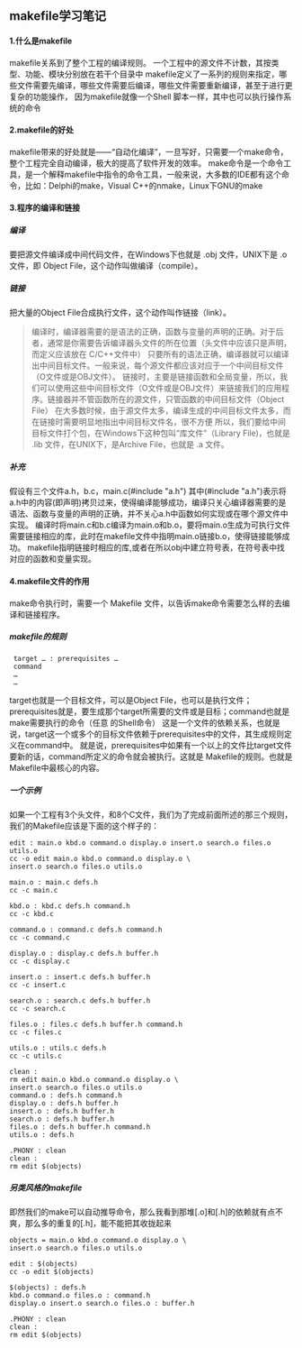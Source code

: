 ## makefile学习笔记  
> [参考资料makefile]:(https://tieba.baidu.com/p/591519800?pn=0)

#### 1.什么是makefile
>
  makefile关系到了整个工程的编译规则。
  一个工程中的源文件不计数，其按类型、功能、模块分别放在若干个目录中
  makefile定义了一系列的规则来指定，哪些文件需要先编译，哪些文件需要后编译，哪些文件需要重新编译，甚至于进行更复杂的功能操作，
  因为makefile就像一个Shell 脚本一样，其中也可以执行操作系统的命令

#### 2.makefile的好处
>
  makefile带来的好处就是——“自动化编译”，一旦写好，只需要一个make命令，整个工程完全自动编译，极大的提高了软件开发的效率。
  make命令是一个命令工具，是一个解释makefile中指令的命令工具，一般来说，大多数的IDE都有这个命令，比如：Delphi的make，Visual C++的nmake，Linux下GNU的make


#### 3.程序的编译和链接

##### 编译
>
   要把源文件编译成中间代码文件，在Windows下也就是 .obj 文件，UNIX下是 .o 文件，即 Object File，这个动作叫做编译（compile）。

##### 链接
>
   把大量的Object File合成执行文件，这个动作叫作链接（link）。

>  编译时，编译器需要的是语法的正确，函数与变量的声明的正确。对于后者，通常是你需要告诉编译器头文件的所在位置（头文件中应该只是声明，而定义应该放在 C/C++文件中）
   只要所有的语法正确，编译器就可以编译出中间目标文件。一般来说，每个源文件都应该对应于一个中间目标文件（O文件或是OBJ文件）。
   链接时，主要是链接函数和全局变量，所以，我们可以使用这些中间目标文件（O文件或是OBJ文件）来链接我们的应用程序。链接器并不管函数所在的源文件，只管函数的中间目标文件（Object File）
   在大多数时候，由于源文件太多，编译生成的中间目标文件太多，而在链接时需要明显地指出中间目标文件名，很不方便
   所以，我们要给中间目标文件打个包，在Windows下这种包叫“库文件”（Library File)，也就是 .lib 文件，在UNIX下，是Archive File，也就是 .a 文件。

##### 补充
>
 假设有三个文件a.h，b.c，main.c(#include "a.h")
 其中(#include "a.h")表示将a.h中的内容(即声明)拷贝过来，使得编译能够成功，编译只关心编译器需要的是语法、函数与变量的声明的正确，并不关心a.h中函数如何实现或在哪个源文件中实现。
 编译时将main.c和b.c编译为main.o和b.o，要将main.o生成为可执行文件需要链接相应的库，此时在makefile文件中指明main.o链接b.o，使得链接能够成功。
 makefile指明链接时相应的库,或者在所以obj中建立符号表，在符号表中找对应的函数和变量实现。

#### 4.makefile文件的作用
>
  make命令执行时，需要一个 Makefile 文件，以告诉make命令需要怎么样的去编译和链接程序。

##### makefile的规则
```
 target … : prerequisites …
 command
 …
 …
 ```

 >
   target也就是一个目标文件，可以是Object File，也可以是执行文件；prerequisites就是，要生成那个target所需要的文件或是目标；command也就是make需要执行的命令（任意 的Shell命令）
   这是一个文件的依赖关系，也就是说，target这一个或多个的目标文件依赖于prerequisites中的文件，其生成规则定义在command中。
   就是说，prerequisites中如果有一个以上的文件比target文件要新的话，command所定义的命令就会被执行。这就是 Makefile的规则。也就是Makefile中最核心的内容。


##### 一个示例
>
  如果一个工程有3个头文件，和8个C文件，我们为了完成前面所述的那三个规则，我们的Makefile应该是下面的这个样子的：

```
edit : main.o kbd.o command.o display.o insert.o search.o files.o utils.o
cc -o edit main.o kbd.o command.o display.o \
insert.o search.o files.o utils.o

main.o : main.c defs.h
cc -c main.c

kbd.o : kbd.c defs.h command.h
cc -c kbd.c

command.o : command.c defs.h command.h
cc -c command.c

display.o : display.c defs.h buffer.h
cc -c display.c

insert.o : insert.c defs.h buffer.h
cc -c insert.c

search.o : search.c defs.h buffer.h
cc -c search.c

files.o : files.c defs.h buffer.h command.h
cc -c files.c

utils.o : utils.c defs.h
cc -c utils.c

clean :
rm edit main.o kbd.o command.o display.o \
insert.o search.o files.o utils.o
command.o : defs.h command.h
display.o : defs.h buffer.h
insert.o : defs.h buffer.h
search.o : defs.h buffer.h
files.o : defs.h buffer.h command.h
utils.o : defs.h

.PHONY : clean
clean :
rm edit $(objects)
```

##### 另类风格的makefile
>
  即然我们的make可以自动推导命令，那么我看到那堆[.o]和[.h]的依赖就有点不爽，那么多的重复的[.h]，能不能把其收拢起来

```
objects = main.o kbd.o command.o display.o \
insert.o search.o files.o utils.o

edit : $(objects)
cc -o edit $(objects)

$(objects) : defs.h
kbd.o command.o files.o : command.h
display.o insert.o search.o files.o : buffer.h

.PHONY : clean
clean :
rm edit $(objects)
```
